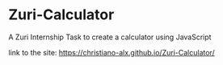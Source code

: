 # Zuri-Calculator
A Zuri Internship Task to create a calculator using JavaScript


link to the site: https://christiano-alx.github.io/Zuri-Calculator/